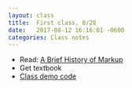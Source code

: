 ```yaml
---
layout: class
title:  First class, 8/28
date:   2017-08-12 16:16:01 -0600
categories: Class notes
---
```

- Read: [A Brief History of Markup](http://alistapart.com/article/a-brief-history-of-markup)
- Get textbook
- [Class demo code](https://github.com/revitalk/mmp200/blob/master/class-demo/as1/index.html)
